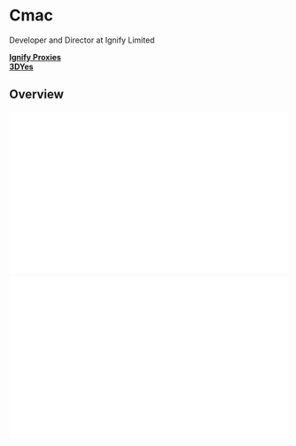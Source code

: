 # Cmac

Developer and Director at Ignify Limited

**[Ignify Proxies](https://www.ignify.co.uk)** <br>
**[3DYes](https://www.twitter.com/No3DS)**

## Overview

![](https://raw.githubusercontent.com/Cm-c/Profile-Stats/master/generated/overview.svg#gh-dark-mode-only)
![](https://raw.githubusercontent.com/Cm-c/Profile-Stats/master/generated/languages.svg#gh-dark-mode-only)
